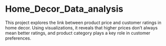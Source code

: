 # Home_Decor_Data_analysis
This project explores the link between product price and customer ratings in home decor. Using visualizations, it reveals that higher prices don’t always mean better ratings, and product category plays a key role in customer preferences.
